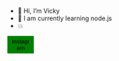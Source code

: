 - 👋 Hi, I’m  Vicky
- 👀 I am currently learning node.js
- 💥 

<a href="https://www.instagram.com/__vicky_36" > <button style="background-color:green;width:60px;height:40px;border:2px solid green;">Instagram</button>
</a>
